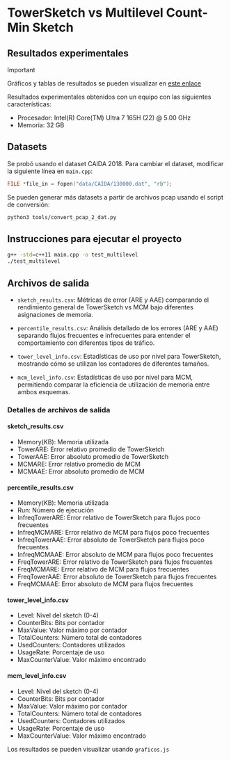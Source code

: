 # TowerSketch vs Multilevel Count-Min Sketch

## Resultados experimentales

> [!IMPORTANT]  
> Gráficos y tablas de resultados se pueden visualizar en [este enlace](https://graficos.oracle.rartigues.com)

Resultados experimentales obtenidos con un equipo con las siguientes características:

- Procesador: Intel(R) Core(TM) Ultra 7 165H (22) @ 5.00 GHz
- Memoria: 32 GB

## Datasets

Se probó usando el dataset CAIDA 2018. Para cambiar el dataset, modificar la siguiente línea en `main.cpp`:

```cpp
FILE *file_in = fopen("data/CAIDA/130000.dat", "rb");
```

Se pueden generar más datasets a partir de archivos pcap usando el script de conversión:

```bash
python3 tools/convert_pcap_2_dat.py
```

## Instrucciones para ejecutar el proyecto 

```bash
g++ -std=c++11 main.cpp -o test_multilevel 
./test_multilevel
```

## Archivos de salida

- `sketch_results.csv`: Métricas de error (ARE y AAE) comparando el rendimiento general de TowerSketch vs MCM bajo diferentes asignaciones de memoria.

- `percentile_results.csv`: Análisis detallado de los errores (ARE y AAE) separando flujos frecuentes e infrecuentes para entender el comportamiento con diferentes tipos de tráfico.

- `tower_level_info.csv`: Estadísticas de uso por nivel para TowerSketch, mostrando cómo se utilizan los contadores de diferentes tamaños.

- `mcm_level_info.csv`: Estadísticas de uso por nivel para MCM, permitiendo comparar la eficiencia de utilización de memoria entre ambos esquemas.

### Detalles de archivos de salida

#### sketch_results.csv

- Memory(KB): Memoria utilizada
- TowerARE: Error relativo promedio de TowerSketch 
- TowerAAE: Error absoluto promedio de TowerSketch
- MCMARE: Error relativo promedio de MCM
- MCMAAE: Error absoluto promedio de MCM

#### percentile_results.csv

- Memory(KB): Memoria utilizada 
- Run: Número de ejecución
- InfreqTowerARE: Error relativo de TowerSketch para flujos poco frecuentes
- InfreqMCMARE: Error relativo de MCM para flujos poco frecuentes
- InfreqTowerAAE: Error absoluto de TowerSketch para flujos poco frecuentes  
- InfreqMCMAAE: Error absoluto de MCM para flujos poco frecuentes
- FreqTowerARE: Error relativo de TowerSketch para flujos frecuentes
- FreqMCMARE: Error relativo de MCM para flujos frecuentes
- FreqTowerAAE: Error absoluto de TowerSketch para flujos frecuentes
- FreqMCMAAE: Error absoluto de MCM para flujos frecuentes

#### tower_level_info.csv

- Level: Nivel del sketch (0-4)
- CounterBits: Bits por contador
- MaxValue: Valor máximo por contador
- TotalCounters: Número total de contadores
- UsedCounters: Contadores utilizados
- UsageRate: Porcentaje de uso
- MaxCounterValue: Valor máximo encontrado

#### mcm_level_info.csv

- Level: Nivel del sketch (0-4)  
- CounterBits: Bits por contador
- MaxValue: Valor máximo por contador
- TotalCounters: Número total de contadores
- UsedCounters: Contadores utilizados 
- UsageRate: Porcentaje de uso
- MaxCounterValue: Valor máximo encontrado

Los resultados se pueden visualizar usando `graficos.js`
